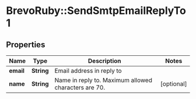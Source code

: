 # BrevoRuby::SendSmtpEmailReplyTo1

## Properties
Name | Type | Description | Notes
------------ | ------------- | ------------- | -------------
**email** | **String** | Email address in reply to | 
**name** | **String** | Name in reply to. Maximum allowed characters are 70. | [optional] 


